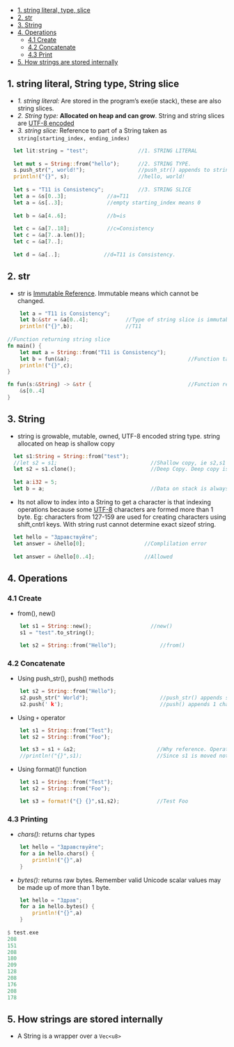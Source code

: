 - [1. string literal, type, slice](#lts)
- [2. str](#str)
- [3. String](#string)
- [4. Operations](#operations)
  - [4.1 Create](#create)
  - [4.2 Concatenate](#concatenate)
  - [4.3 Print](#print)
- [5. How strings are stored internally](#internal)

<a name=lts></a>
## 1. string literal, String type, String slice
- *1. string literal:* Are stored in the program’s exe(ie stack), these are also string slices.
- *2. String type:* **Allocated on heap and can grow**. String and string slices are [UTF-8 encoded](/Languages/Programming_Languages/C/Character_Sets/)
- *3. string slice:* Reference to part of a String taken as `string[starting_index, ending_index)`
```rust
  let lit:string = "test";                //1. STRING LITERAL
  
  let mut s = String::from("hello");      //2. STRING TYPE. 
  s.push_str(", world!");                 //push_str() appends to string
  println!("{}", s);                      //hello, world!
  
  let s = "T11 is Consistency";           //3. STRING SLICE
  let a = &s[0..3];             //a=T11
  let a = &s[..3];              //empty starting_index means 0
  
  let b = &a[4..6];             //b=is
  
  let c = &a[7..18];            //c=Consistency
  let c = &a[7..a.len()];
  let c = &a[7..];
  
  let d = &a[..];              //d=T11 is Consistency.   
```

<a name=lts></a>
## 2. str
- str is [Immutable Reference](/Languages/Programming_Languages/Rust). Immutable means which cannot be changed.
```rust
    let a = "T11 is Consistency";
    let b:&str = &a[0..4];            //Type of string slice is immutable reference.
    println!("{}",b);                 //T11
    
//Function returning string slice
fn main() {
    let mut a = String::from("T11 is Consistency");
    let b = fun(&a);                                      //Function taking string reference
    println!("{}",c);
}

fn fun(s:&String) -> &str {                               //Function returning String Slice
    &s[0..4]
}
```

<a name=string></a>
## 3. String
- string is growable, mutable, owned, UTF-8 encoded string type. string allocated on heap is shallow copy
```rust
  let s1:String = String::from("test");
  //let s2 = s1;                              //Shallow copy, ie s2,s1 both point to same memory. COMPLIER ERROR
  let s2 = s1.clone();                        //Deep Copy. Deep copy is costly operation.
  
  let a:i32 = 5;
  let b = a;                                  //Data on stack is always deep copied
```
- Its not allow to index into a String to get a character is that indexing operations because some [UTF-8](/Languages/Programming_Languages/C/Character_Sets/) characters are formed more than 1 byte. Eg: characters from 127-159 are used for creating characters using shift,cntrl keys. With string rust cannot determine exact sizeof string.
```rust
  let hello = "Здравствуйте";                 
  let answer = &hello[0];                   //Complilation error
  
  let answer = &hello[0..4];                //Allowed
```

<a name=string></a>
## 4. Operations

<a name=create></a>
### 4.1 Create
  - from(), new()
```rust
    let s1 = String::new();                   //new()
    s1 = "test".to_string();

    let s2 = String::from("Hello");              //from()
```

<a name=concatenate></a>
### 4.2 Concatenate
  - Using push_str(), push() methods
```rust
    let s2 = String::from("Hello");
    s2.push_str(" World");                       //push_str() appends string.
    s2.push(' k');                               //push() appends 1 character
```
  - Using `+` operator
```rust
    let s1 = String::from("Test");
    let s2 = String::from("Foo");

    let s3 = s1 + &s2;                          //Why reference. Operator + uses add method `fn add(self, s: &str) -> String {..}`
    //println!("{}",s1);                        //Since s1 is moved not copied
```
  - Using format()! function
```rust
    let s1 = String::from("Test");
    let s2 = String::from("Foo");

    let s3 = format!("{} {}",s1,s2);            //Test Foo  
```

<a name=print></a>
### 4.3 Printing
- _chars():_ returns char types
```rust
    let hello = "Здравствуйте";
    for a in hello.chars() {
        println!("{}",a)
    }
```
- _bytes():_ returns raw bytes. Remember valid Unicode scalar values may be made up of more than 1 byte.
```rust
    let hello = "Здрав";
    for a in hello.bytes() {
        println!("{}",a)
    }
    
$ test.exe    
208
151
208
180
209
128
208
176
208
178
```

<a name=internal></a>
## 5. How strings are stored internally
- A String is a wrapper over a `Vec<u8>`
